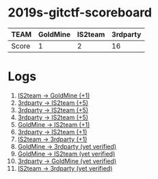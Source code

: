 # 2019s-gitctf-scoreboard
| TEAM  | GoldMine | IS2team | 3rdparty |
| ----- | -------- | ------- | -------- |
| Score | 1        | 2       | 16       |

# Logs
1. [IS2team -> GoldMine (+1)](https://github.com/KAIST-IS521/2019s-gitctf-GoldMine/issues/1)
1. [3rdparty -> IS2team (+5)](https://github.com/KAIST-IS521/2019s-gitctf-IS2team/issues/1)
1. [3rdparty -> IS2team (+5)](https://github.com/KAIST-IS521/2019s-gitctf-IS2team/issues/2)
1. [3rdparty -> IS2team (+5)](https://github.com/KAIST-IS521/2019s-gitctf-IS2team/issues/3)
1. [GoldMine -> IS2team (+1)](https://github.com/KAIST-IS521/2019s-gitctf-IS2team/issues/4)
1. [3rdparty -> IS2team (+1)](https://github.com/KAIST-IS521/2019s-gitctf-IS2team/issues/5)
1. [IS2team -> 3rdparty (+1)](https://github.com/KAIST-IS521/2019s-gitctf-3rdparty/issues/1)
1. [GoldMine -> 3rdparty (yet verified)](https://github.com/KAIST-IS521/2019s-gitctf-3rdparty/issues/2)
1. [GoldMine -> IS2team (yet verified)](https://github.com/KAIST-IS521/2019s-gitctf-IS2team/issues/6)
1. [3rdparty -> GoldMine (yet verified)](https://github.com/KAIST-IS521/2019s-gitctf-GoldMine/issues/2)
1. [IS2team -> 3rdparty (yet verified)](https://github.com/KAIST-IS521/2019s-gitctf-3rdparty/issues/3)
